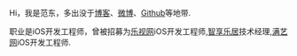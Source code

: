 
Hi，我是范东，多出没于[博客](http://blog.fandong.me)、[微博](https://weibo.com/fengzhizif2010)、[Github](http://github.com/fandongtongxue)等地带.

职业是iOS开发工程师，曾被招募为[乐视网](http://www.le.com)iOS开发工程师,[智享乐居](http://www.wisenjoy.com)技术经理,[满艺网](http://www.manyiaby.com)iOS开发工程师.


